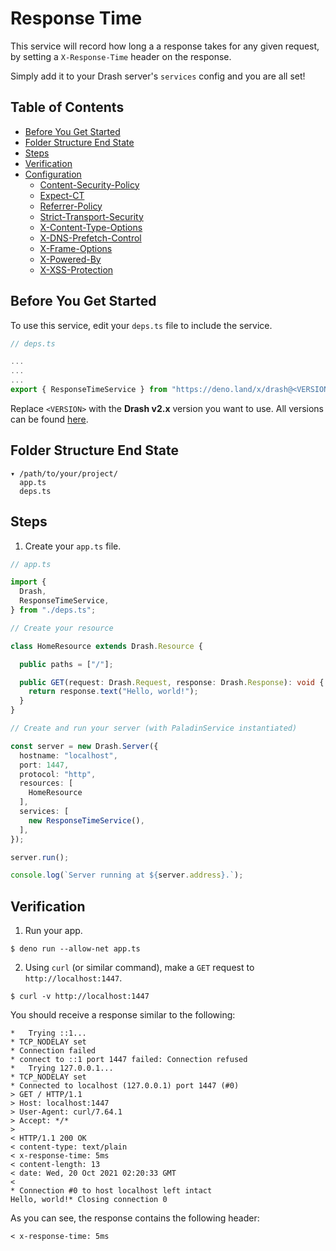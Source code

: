 # Response Time

This service will record how long a a response takes for any given request, by setting a `X-Response-Time` header on the response.

Simply add it to your Drash server's `services` config and you are all set!

## Table of Contents

- [Before You Get Started](#before-you-get-started)
- [Folder Structure End State](#folder-structure-end-state)
- [Steps](#configuration)
- [Verification](#verification)
- [Configuration](#configuration)
  - [Content-Security-Policy](#content-security-policy)
  - [Expect-CT](#expect-ct)
  - [Referrer-Policy](#referrer-policy)
  - [Strict-Transport-Security](#strict-transport-security)
  - [X-Content-Type-Options](#x-content-type-options)
  - [X-DNS-Prefetch-Control](#x-dns-prefetch-control)
  - [X-Frame-Options](#x-frame-options)
  - [X-Powered-By](#x-powered-by)
  - [X-XSS-Protection](#x-xss-protection)

## Before You Get Started

To use this service, edit your `deps.ts` file to include the service.

```typescript
// deps.ts

...
...
...
export { ResponseTimeService } from "https://deno.land/x/drash@<VERSION>/src/services/response_time/response_time.ts";
```

Replace `<VERSION>` with the **Drash v2.x** version you want to use. All versions can be found [here](https://github.com/drashland/drash/releases?q=v2&expanded=true).

## Folder Structure End State

```text
▾ /path/to/your/project/
  app.ts
  deps.ts
```

## Steps

1. Create your `app.ts` file.

```typescript
// app.ts

import {
  Drash,
  ResponseTimeService,
} from "./deps.ts";

// Create your resource

class HomeResource extends Drash.Resource {

  public paths = ["/"];

  public GET(request: Drash.Request, response: Drash.Response): void {
    return response.text("Hello, world!");
  }
}

// Create and run your server (with PaladinService instantiated)

const server = new Drash.Server({
  hostname: "localhost",
  port: 1447,
  protocol: "http",
  resources: [
    HomeResource
  ],
  services: [
    new ResponseTimeService(),
  ],
});

server.run();

console.log(`Server running at ${server.address}.`);
```

## Verification

1. Run your app.

  ```shell
  $ deno run --allow-net app.ts
  ```

2. Using `curl` (or similar command), make a `GET` request to `http://localhost:1447`.

  ```shell
  $ curl -v http://localhost:1447
  ```

  You should receive a response similar to the following:

  ```text
  *   Trying ::1...
  * TCP_NODELAY set
  * Connection failed
  * connect to ::1 port 1447 failed: Connection refused
  *   Trying 127.0.0.1...
  * TCP_NODELAY set
  * Connected to localhost (127.0.0.1) port 1447 (#0)
  > GET / HTTP/1.1
  > Host: localhost:1447
  > User-Agent: curl/7.64.1
  > Accept: */*
  >
  < HTTP/1.1 200 OK
  < content-type: text/plain
  < x-response-time: 5ms
  < content-length: 13
  < date: Wed, 20 Oct 2021 02:20:33 GMT
  <
  * Connection #0 to host localhost left intact
  Hello, world!* Closing connection 0
  ```

  As you can see, the response contains the following header:

  ```text
  < x-response-time: 5ms
  ```